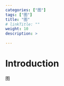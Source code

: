 ```yaml
---
categories: ["图"] 
tags: ["图"] 
title: "图"
# linkTitle: ""
weight: 10
description: >
  
---
```


# Introduction
图
